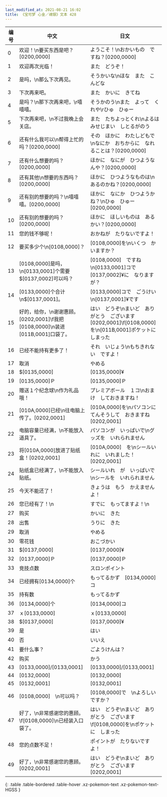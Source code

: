 ```yaml
---
last_modified_at: 2021-08-21 16:02
title: 《宝可梦 心金／魂银》文本 428
---
```

| 编号 | 中文 | 日文 |
| ---- | ---- | ---- |
| 0 | 欢迎！\n要买东西是吧？[0200,0000] | ようこそ！\nおかいもの　ですね？[0200,0000] |
| 1 | 欢迎再次光临！ | また　どうぞ！ |
| 2 | 是吗，\n那么下次再见。 | そうかいな\nほな　また　こんどな |
| 3 | 下次再来吧。 | また　かいに　きてね |
| 4 | 是吗？\n那下次再来吧，\r嘻嘻嘻。 | そうかのう\nまた　よって　くれや\rひゅ　ひゅー |
| 5 | 下次再来吧，\n不过我晚上会关店。 | また　たちよっとくれ\nよるは　みせじまい　しとるがのう |
| 6 | 还有什么我可以\n帮得上忙的吗？[0200,0000] | その　ほかに　わたしどもで\nなにか　おちからに　なれることは？[0200,0000] |
| 7 | 还有什么想要的吗？[0200,0000] | ほかに　なにが　ひつようなんや？[0200,0000] |
| 8 | 还有其他\n想要的东西吗？[0200,0000] | ほかに　ひつようなものは\nあるのかね？[0200,0000] |
| 9 | 还有别的想要的吗？\n嘻嘻嘻。[0200,0000] | ほかに　なにか　ひつようかね？\nひゅ　ひゅー[0200,0000] |
| 10 | 还有别的想要的吗？[0200,0000] | ほかに　ほしいものは　あるかい？[0200,0000] |
| 11 | 您的钱不够呢！ | おかねが　たりないですよ！ |
| 12 | 要买多少个\n[0108,0000]？ | [0108,0000]を\nいくつ　かいますか？ |
| 13 | [0108,0000]是吗，\n[0133,0001]个需要$[0137,0002]可以吗？ | [0108,0000]　ですね\n[0133,0001]コで　[0137,0002]¥に　なりますが？ |
| 14 | [0133,0000]个合计\n$[0137,0001]。 | [0133,0000]コで　ごうけい\n[0137,0001]¥です |
| 15 | 好的，给你，\n谢谢惠顾。[0202,0001]\f我把[0108,0000]\n装进[011B,0001]口袋了。 | はい　どうぞ\nまいど　ありがとう　ございます[0202,0001]\f[0108,0000]を\n[011B,0001]ポケットに　しまった |
| 16 | 已经不能持有更多了！ | それ　いじょう\nもちきれない　ですよ！ |
| 17 | 取消 | やめる |
| 18 | $[0135,0000] | [0135,0000]¥ |
| 19 | [0135,0000]Ｐ | [0135,0000]Ｐ |
| 20 | 赠送１个纪念球\n作为礼品哦！ | プレミアボール　１コ\nおまけ　しておきますね！ |
| 21 | [010A,0000]已经\n往电脑上传了。[0202,0001] | [010A,0000]を\nパソコンに　てんそうして　おきますね[0202,0001] |
| 22 | 电脑容量已经满，\n不能放入道具了。 | パソコンが　いっぱいで\nグッズを　いれられません |
| 23 | 将[010A,0000]放进了贴纸盒！[0202,0001] | [010A,0000]　を\nシールいれに　いれました！[0202,0001] |
| 24 | 贴纸盒已经满了，\n不能放入贴纸。 | シールいれ　が　いっぱいで\nシールを　いれられません |
| 25 | 今天不能还了！ | きょうは　もう　かえませんよ！ |
| 26 | 您已经有了！\n | すでに　もってますよ！\n |
| 27 | 购买 | かいに　きた |
| 28 | 出售 | うりに　きた |
| 29 | 取消 | やめる |
| 30 | 零花钱 | おこづかい |
| 31 | $[0137,0000] | [0137,0000]¥ |
| 32 | [0137,0000]Ｐ | [0137,0000]Ｐ |
| 33 | 竞技点数 | スロンポイント |
| 34 | 已经拥有[0134,0000]个 | もってるかず　[0134,0000]コ |
| 35 | 持有数 | もってるかず |
| 36 | [0134,0000]个 | [0134,0000]コ |
| 37 | ｘ[0133,0000] | ｘ[0133,0000] |
| 38 | $[0137,0000] | [0137,0000]¥ |
| 39 | 是 | はい |
| 40 | 否 | いいえ |
| 41 | 要什么事？ | ごようけんは？ |
| 42 | 购买 | かう |
| 43 | [0133,0000]/[0133,0001] | [0133,0000]/[0133,0001] |
| 44 | [0132,0000] | [0132,0000] |
| 45 | [0132,0001] | [0132,0001] |
| 46 | [0108,0000]　\n可以吗？ | [0108,0000]で　\nよろしい　ですか？ |
| 47 | 好了，\n非常感谢您的惠顾。\f[0108,0000]\n已经装入口袋了。 | はい　どうぞ\nまいど　ありがとう　ございます\f[0108,0000]を\nポケットに　しまった |
| 48 | 您的点数不足！ | ポイントが　たりないですよ！ |
| 49 | 好了，\n非常感谢您的惠顾。[0202,0001] | はい　どうぞ\nまいど　ありがとう　ございます[0202,0001] |
{: .table .table-bordered .table-hover .xz-pokemon-text .xz-pokemon-text-HGSS }